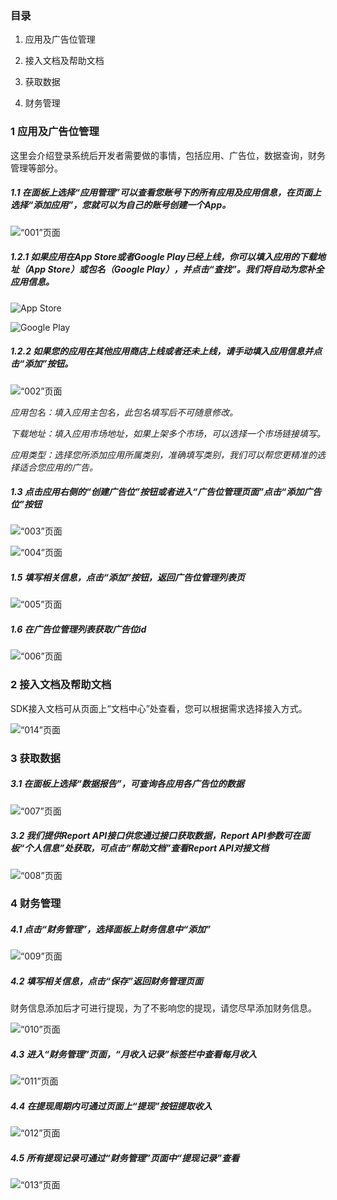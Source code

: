 ### 目录
1. 应用及广告位管理

2. 接入文档及帮助文档

3. 获取数据

4. 财务管理


### 1 应用及广告位管理
这里会介绍登录系统后开发者需要做的事情，包括应用、广告位，数据查询，财务管理等部分。
##### 1.1 在面板上选择“应用管理”可以查看您账号下的所有应用及应用信息，在页面上选择“添加应用”，您就可以为自己的账号创建一个App。

![“001”页面](imgs/001.png)

##### 1.2.1 如果应用在App Store或者Google Play已经上线，你可以填入应用的下载地址（App Store）或包名（Google Play），并点击“查找”。我们将自动为您补全应用信息。

![App Store](imgs/1211.png)

![Google Play](imgs/1212.png)

##### 1.2.2 如果您的应用在其他应用商店上线或者还未上线，请手动填入应用信息并点击“添加”按钮。

![“002”页面](imgs/002.png)

*应用包名：填入应用主包名，此包名填写后不可随意修改。*

*下载地址：填入应用市场地址，如果上架多个市场，可以选择一个市场链接填写。*

*应用类型：选择您所添加应用所属类别，准确填写类别，我们可以帮您更精准的选择适合您应用的广告。*

##### 1.3 点击应用右侧的“创建广告位”按钮或者进入“广告位管理页面”点击“添加广告位”按钮

![“003”页面](imgs/003.png)

![“004”页面](imgs/004.png)

##### 1.5 填写相关信息，点击“添加”按钮，返回广告位管理列表页
![“005”页面](imgs/005.png)

##### 1.6 在广告位管理列表获取广告位id
![“006”页面](imgs/006.png)
 
### 2 接入文档及帮助文档

SDK接入文档可从页面上“文档中心”处查看，您可以根据需求选择接入方式。

![“014”页面](imgs/014.png) 

### 3 获取数据

##### 3.1 在面板上选择“数据报告”，可查询各应用各广告位的数据

![“007”页面](imgs/007.png)
 
##### 3.2 我们提供Report API接口供您通过接口获取数据，Report API参数可在面板“个人信息”处获取，可点击“帮助文档”查看Report API对接文档

![“008”页面](imgs/008.png)

### 4 财务管理
##### 4.1 点击“财务管理”，选择面板上财务信息中“添加”

![“009”页面](imgs/009.png)

##### 4.2 填写相关信息，点击“保存”返回财务管理页面

财务信息添加后才可进行提现，为了不影响您的提现，请您尽早添加财务信息。

![“010”页面](imgs/010.png)

##### 4.3 进入“财务管理”页面，“月收入记录”标签栏中查看每月收入

![“011”页面](imgs/011.png)

##### 4.4 在提现周期内可通过页面上“提现”按钮提取收入

![“012”页面](imgs/012.png)

##### 4.5 所有提现记录可通过“财务管理”页面中“提现记录”查看

![“013”页面](imgs/013.png)

